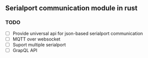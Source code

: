 ## Serialport communication module in rust

### TODO
- [ ] Provide universal api for json-based serialport communication
- [ ] MQTT over websocket
- [ ] Suport multiple serialport 
- [ ] GrapQL API
